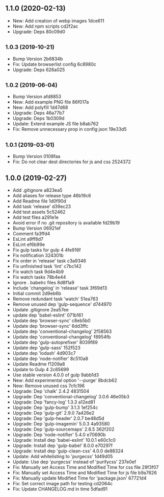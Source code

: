 ## 1.1.0 (2020-02-13)

* New: Add creation of webp images 1dce611
* New: Add npm scripts cd2f2ac
* Upgrade: Deps 80c09d0



## <small>1.0.3 (2019-10-21)</small>

* Bump Version 2b6834b
* Fix: Update browserlist config 6c8980c
* Upgrade: Deps 626a025



## <small>1.0.2 (2019-06-04)</small>

* Bump Version afd8853
* New: Add example PNG file 86f017a
* New: Add polyfill 1d47d68
* Upgrade: Deps 46a77b7
* Upgrade: Deps 1b0309d
* Update: Extend example JS file b8ab762
* Fix: Remove unnecessary prop in config json 19e33d5



## <small>1.0.1 (2019-03-01)</small>

* Bump Version 0108faa
* Fix: Do not clear dest directories for js and css 2524372



## 1.0.0 (2019-02-27)

* Add .gitignore a823ea5
* Add aliases for release type 46b19c6
* Add Readme file 1d0f90d
* Add task 'release' d39ec23
* Add test assets 5c52462
* Add test files a291e1e
* Avoid error if no .git repository is available fd29b19
* Bump Version 06921ef
* Comment fa3ffd4
* EsLint a9ff8d7
* EsLint ef6b99e
* Fix gulp tasks for gulp 4 4fe916f
* Fix notification 324301b
* Fix order in 'release' task c3a9346
* Fix unfinished task 'lint' c7bc142
* Fix watch task 9d4e4b9
* Fix watch tasks 78b4e44
* Ignore . babelrc files 8d8f1a9
* Include 'changelog' in 'release' task 3f69d13
* Initial commit 2d9eb6b
* Remove redundant task 'watch' 51ea763
* Remove unused dep 'gulp-sequence' d744970
* Update .gitignore 2ea57ee
* update dep 'babel-eslint' 071b161
* Update dep 'browser-sync' c8eb5b0
* Update dep 'browser-sync' 6dd3ffc
* Update dep 'conventional-changelog' 2f58563
* Update dep 'conventional-changelog' f8954fb
* Update dep 'gulp-autoprefixer' 8039f89
* Update dep 'gulp-sass' 152f523
* Update dep 'lodash' 4d903c7
* Update dep 'node-notifier' 8c510a8
* Update Readme f1209a8
* Update to Gulp 4 2c65699
* Use stable version 4.0.0 of gulp 9abb1d3
* New: Add experimental option '--purge' 8bdcb62
* New: Remove unused css 7cfc196
* Upgrade: Dep 'chalk' 2.4.2 4831504
* Upgrade: Dep 'conventional-changelog' 3.0.6 46e05b3
* Upgrade: Dep 'fancy-log' 1.3.3 a12ed81
* Upgrade: Dep 'gulp-bump' 3.1.3 1ef254c
* Upgrade: Dep 'gulp-git' 2.9.0 7a426e2
* Upgrade: Dep 'gulp-header' 2.0.7 be48d5d
* Upgrade: Dep 'gulp-imagemin' 5.0.3 4a93580
* Upgrade: Dep 'gulp-sourcemaps' 2.6.5 362f202
* Upgrade: Dep 'node-notifier' 5.4.0 e70690b
* Upgrade: Install dep 'babel-eslint' 10.0.1 e60c1c0
* Upgrade: Install dep 'gulp-babel' 8.0.0 e70297f
* Upgrade: Install dep 'gulp-clean-css' 4.0.0 de88324
* Update: Add whitelisting to 'purgecss' 1d49d05
* Update: Use dep 'purgecss' instead of 'purifycss' 237e0ef
* Fix: Manually set Access Time and Modified Time for css file 29f3f07
* Fix: Manually set Access Time and Modified Time for js file b9a7626
* Fix: Manually update Modified Time for 'package.json' 67721d4
* Fix: Set correct image path for testing cd2064c
* Fix: Update CHANGELOG.md in time 5dfad91



